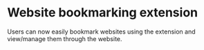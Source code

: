 # Website bookmarking extension
 Users can now easily bookmark websites using the extension and view/manage them through the website. 
